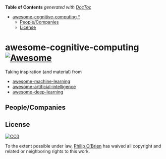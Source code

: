 <!-- START doctoc generated TOC please keep comment here to allow auto update -->
<!-- DON'T EDIT THIS SECTION, INSTEAD RE-RUN doctoc TO UPDATE -->
**Table of Contents**  *generated with [DocToc](https://github.com/thlorenz/doctoc)*

- [awesome-cognitive-computing *](#awesome-cognitive-computing-)
  - [People/Companies](#peoplecompanies)
  - [License](#license)

<!-- END doctoc generated TOC please keep comment here to allow auto update -->

# awesome-cognitive-computing [![Awesome](https://cdn.rawgit.com/sindresorhus/awesome/d7305f38d29fed78fa85652e3a63e154dd8e8829/media/badge.svg)](https://github.com/sindresorhus/awesome)

Taking inspiration (and material) from
* [awesome-machine-learning](https://github.com/josephmisiti/awesome-machine-learning)
* [awesome-artificial-intelligence](https://github.com/owainlewis/awesome-artificial-intelligence)
* [awesome-deep-learning](https://github.com/ChristosChristofidis/awesome-deep-learning)


## People/Companies

## License

[![CC0](http://mirrors.creativecommons.org/presskit/buttons/88x31/svg/cc-zero.svg)](https://creativecommons.org/publicdomain/zero/1.0/)

To the extent possible under law, [Philip O'Brien](https://ie.linkedin.com/in/obrienphilip) has waived all copyright and related or neighboring rights to this work.